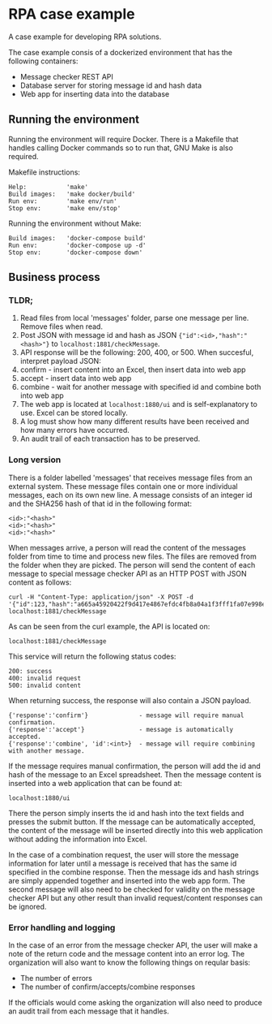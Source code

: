 # RPA case example

A case example for developing RPA solutions.

The case example consis of a dockerized environment that has the following containers:

* Message checker REST API
* Database server for storing message id and hash data
* Web app for inserting data into the database

## Running the environment

Running the environment will require Docker. There is a Makefile that handles calling Docker commands so to run that, GNU Make is also required.

Makefile instructions:

```
Help:           'make'
Build images:   'make docker/build'
Run env:        'make env/run'
Stop env:       'make env/stop'
```

Running the environment without Make:

```
Build images:   'docker-compose build'
Run env:        'docker-compose up -d'
Stop env:       'docker-compose down'
```

## Business process

### TLDR;

1. Read files from local 'messages' folder, parse one message per line. Remove files when read.
2. Post JSON with message id and hash as JSON `{"id":<id>,"hash":"<hash>"}` to `localhost:1881/checkMessage`.
3. API response will be the following: 200, 400, or 500. When succesful, interpret payload JSON:
  1. confirm - insert content into an Excel, then insert data into web app
  2. accept - insert data into web app
  3. combine - wait for another message with specified id and combine both into web app
4. The web app is located at `localhost:1880/ui` and is self-explanatory to use. Excel can be stored locally.
5. A log must show how many different results have been received and how many errors have occurred.
6. An audit trail of each transaction has to be preserved.

### Long version

There is a folder labelled 'messages' that receives message files from an external system. These message files contain one or more individual messages, each on its own new line. A message consists of an integer id and the SHA256 hash of that id in the following format:

```
<id>:"<hash>"
<id>:"<hash>"
<id>:"<hash>"
```

When messages arrive, a person will read the content of the messages folder from time to time and process new files. The files are removed from the folder when they are picked. The person will send the content of each message to special message checker API as an HTTP POST with JSON content as follows:

```
curl -H "Content-Type: application/json" -X POST -d '{"id":123,"hash":"a665a45920422f9d417e4867efdc4fb8a04a1f3fff1fa07e998e86f7f7a27ae3"}' localhost:1881/checkMessage
```

As can be seen from the curl example, the API is located on:

```
localhost:1881/checkMessage
```

This service will return the following status codes:

```
200: success
400: invalid request
500: invalid content
```

When returning success, the response will also contain a JSON payload.

```
{'response':'confirm'}              - message will require manual confirmation.
{'response':'accept'}               - message is automatically accepted.
{'response':'combine', 'id':<int>}  - message will require combining with another message.
```

If the message requires manual confirmation, the person will add the id and hash of the message to an Excel spreadsheet. Then the message content is inserted into a web application that can be found at:

```
localhost:1880/ui
```

There the person simply inserts the id and hash into the text fields and presses the submit button. If the message can be automatically accepted, the content of the message will be inserted directly into this web application without adding the information into Excel.

In the case of a combination request, the user will store the message information for later until a message is received that has the same id specified in the combine response. Then the message ids and hash strings are simply appended together and inserted into the web app form. The second message will also need to be checked for validity on the message checker API but any other result than invalid request/content responses can be ignored.

### Error handling and logging

In the case of an error from the message checker API, the user will make a note of the return code and the message content into an error log. The organization will also want to know the following things on reqular basis:

* The number of errors
* The number of confirm/accepts/combine responses

If the officials would come asking the organization will also need to produce an audit trail from each message that it handles.

